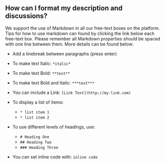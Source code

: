 ## How can I format my description and discussions?

We support the use of Markdown in all our free-text boxes on the platform. Tips for how to use markdown can found by clicking the link below each free-text box. Please remember all Markdown properties should be spaced with one line between them.
More details can be found below:

* Add a linebreak between paragraphs (press enter)

* To make text Italic: `*italic*`

* To make text Bold: `**text**`

* To make text Bold and Italic: `***text***`

* You can include a Link: `[Link Text](http://my-link.com)`

* To display a list of items:
  * `* list item 1`
  * `* list item 2`

* To use different levels of headings, use:
  * `# Heading One`
  * `## Heading Two `
  * `### Heading Three`

* You can set inline code with: ``inline code``
